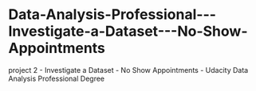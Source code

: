 # Data-Analysis-Professional---Investigate-a-Dataset---No-Show-Appointments
project 2 - Investigate a Dataset - No Show Appointments - Udacity Data Analysis Professional Degree
